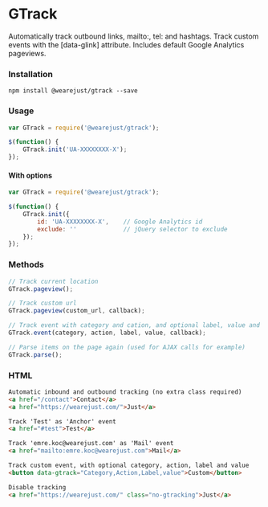 # GTrack
Automatically track outbound links, mailto:, tel: and hashtags. Track custom events with the [data-glink] attribute. Includes default Google Analytics pageviews.

### Installation
```
npm install @wearejust/gtrack --save
```

### Usage
```javascript
var GTrack = require('@wearejust/gtrack');

$(function() {
    GTrack.init('UA-XXXXXXXX-X');
});
```

#### With options
```javascript
var GTrack = require('@wearejust/gtrack');

$(function() {
    GTrack.init({
        id: 'UA-XXXXXXXX-X',    // Google Analytics id
        exclude: ''             // jQuery selector to exclude
    });
});
```

### Methods
```javascript
// Track current location
GTrack.pageview();

// Track custom url
GTrack.pageview(custom_url, callback);

// Track event with category and cation, and optional label, value and callback
GTrack.event(category, action, label, value, callback);

// Parse items on the page again (used for AJAX calls for example)
GTrack.parse();
```

### HTML
```html
Automatic inbound and outbound tracking (no extra class required)
<a href="/contact">Contact</a>
<a href="https://wearejust.com/">Just</a>

Track 'Test' as 'Anchor' event
<a href="#test">Test</a>

Track 'emre.koc@wearejust.com' as 'Mail' event
<a href="mailto:emre.koc@wearejust.com">Mail</a>

Track custom event, with optional category, action, label and value
<button data-gtrack="Category,Action,Label,value">Custom</button>

Disable tracking
<a href="https://wearejust.com/" class="no-gtracking">Just</a>
```

